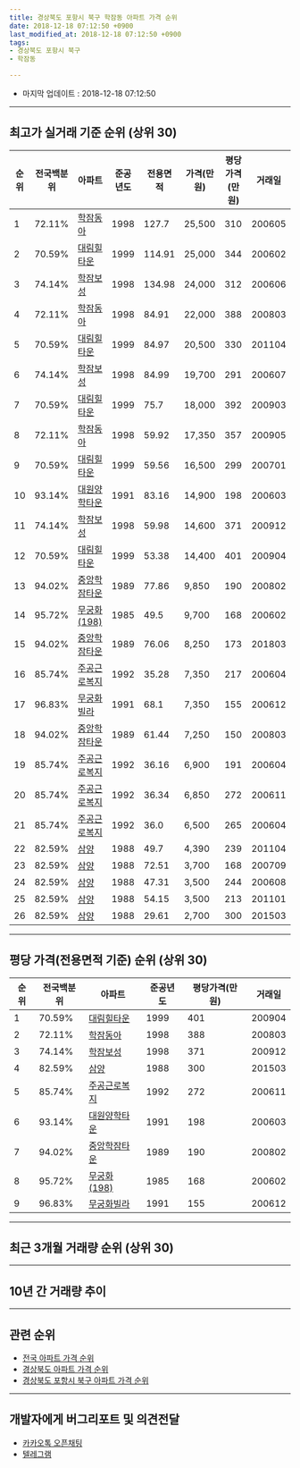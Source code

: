```yaml
---
title: 경상북도 포항시 북구 학잠동 아파트 가격 순위
date: 2018-12-18 07:12:50 +0900
last_modified_at: 2018-12-18 07:12:50 +0900
tags:
- 경상북도 포항시 북구
- 학잠동

---
```


* 마지막 업데이트 : 2018-12-18 07:12:50

---

## 최고가 실거래 기준 순위 (상위 30)


|순위|전국백분위|아파트|준공년도|전용면적|가격(만원)|평당가격(만원)|거래일|
|---|---|---|---|---|---|---|---|
|1|72.11%|[학잠동아](https://search.naver.com/search.naver?query=%EA%B2%BD%EC%83%81%EB%B6%81%EB%8F%84+%ED%8F%AC%ED%95%AD%EC%8B%9C+%EB%B6%81%EA%B5%AC+%ED%95%99%EC%9E%A0%EB%8F%99+%ED%95%99%EC%9E%A0%EB%8F%99%EC%95%84)|1998|127.7|25,500|310|200605|
|2|70.59%|[대림힐타운](https://search.naver.com/search.naver?query=%EA%B2%BD%EC%83%81%EB%B6%81%EB%8F%84+%ED%8F%AC%ED%95%AD%EC%8B%9C+%EB%B6%81%EA%B5%AC+%ED%95%99%EC%9E%A0%EB%8F%99+%EB%8C%80%EB%A6%BC%ED%9E%90%ED%83%80%EC%9A%B4)|1999|114.91|25,000|344|200602|
|3|74.14%|[학잠보성](https://search.naver.com/search.naver?query=%EA%B2%BD%EC%83%81%EB%B6%81%EB%8F%84+%ED%8F%AC%ED%95%AD%EC%8B%9C+%EB%B6%81%EA%B5%AC+%ED%95%99%EC%9E%A0%EB%8F%99+%ED%95%99%EC%9E%A0%EB%B3%B4%EC%84%B1)|1998|134.98|24,000|312|200606|
|4|72.11%|[학잠동아](https://search.naver.com/search.naver?query=%EA%B2%BD%EC%83%81%EB%B6%81%EB%8F%84+%ED%8F%AC%ED%95%AD%EC%8B%9C+%EB%B6%81%EA%B5%AC+%ED%95%99%EC%9E%A0%EB%8F%99+%ED%95%99%EC%9E%A0%EB%8F%99%EC%95%84)|1998|84.91|22,000|388|200803|
|5|70.59%|[대림힐타운](https://search.naver.com/search.naver?query=%EA%B2%BD%EC%83%81%EB%B6%81%EB%8F%84+%ED%8F%AC%ED%95%AD%EC%8B%9C+%EB%B6%81%EA%B5%AC+%ED%95%99%EC%9E%A0%EB%8F%99+%EB%8C%80%EB%A6%BC%ED%9E%90%ED%83%80%EC%9A%B4)|1999|84.97|20,500|330|201104|
|6|74.14%|[학잠보성](https://search.naver.com/search.naver?query=%EA%B2%BD%EC%83%81%EB%B6%81%EB%8F%84+%ED%8F%AC%ED%95%AD%EC%8B%9C+%EB%B6%81%EA%B5%AC+%ED%95%99%EC%9E%A0%EB%8F%99+%ED%95%99%EC%9E%A0%EB%B3%B4%EC%84%B1)|1998|84.99|19,700|291|200607|
|7|70.59%|[대림힐타운](https://search.naver.com/search.naver?query=%EA%B2%BD%EC%83%81%EB%B6%81%EB%8F%84+%ED%8F%AC%ED%95%AD%EC%8B%9C+%EB%B6%81%EA%B5%AC+%ED%95%99%EC%9E%A0%EB%8F%99+%EB%8C%80%EB%A6%BC%ED%9E%90%ED%83%80%EC%9A%B4)|1999|75.7|18,000|392|200903|
|8|72.11%|[학잠동아](https://search.naver.com/search.naver?query=%EA%B2%BD%EC%83%81%EB%B6%81%EB%8F%84+%ED%8F%AC%ED%95%AD%EC%8B%9C+%EB%B6%81%EA%B5%AC+%ED%95%99%EC%9E%A0%EB%8F%99+%ED%95%99%EC%9E%A0%EB%8F%99%EC%95%84)|1998|59.92|17,350|357|200905|
|9|70.59%|[대림힐타운](https://search.naver.com/search.naver?query=%EA%B2%BD%EC%83%81%EB%B6%81%EB%8F%84+%ED%8F%AC%ED%95%AD%EC%8B%9C+%EB%B6%81%EA%B5%AC+%ED%95%99%EC%9E%A0%EB%8F%99+%EB%8C%80%EB%A6%BC%ED%9E%90%ED%83%80%EC%9A%B4)|1999|59.56|16,500|299|200701|
|10|93.14%|[대원양학타운](https://search.naver.com/search.naver?query=%EA%B2%BD%EC%83%81%EB%B6%81%EB%8F%84+%ED%8F%AC%ED%95%AD%EC%8B%9C+%EB%B6%81%EA%B5%AC+%ED%95%99%EC%9E%A0%EB%8F%99+%EB%8C%80%EC%9B%90%EC%96%91%ED%95%99%ED%83%80%EC%9A%B4)|1991|83.16|14,900|198|200603|
|11|74.14%|[학잠보성](https://search.naver.com/search.naver?query=%EA%B2%BD%EC%83%81%EB%B6%81%EB%8F%84+%ED%8F%AC%ED%95%AD%EC%8B%9C+%EB%B6%81%EA%B5%AC+%ED%95%99%EC%9E%A0%EB%8F%99+%ED%95%99%EC%9E%A0%EB%B3%B4%EC%84%B1)|1998|59.98|14,600|371|200912|
|12|70.59%|[대림힐타운](https://search.naver.com/search.naver?query=%EA%B2%BD%EC%83%81%EB%B6%81%EB%8F%84+%ED%8F%AC%ED%95%AD%EC%8B%9C+%EB%B6%81%EA%B5%AC+%ED%95%99%EC%9E%A0%EB%8F%99+%EB%8C%80%EB%A6%BC%ED%9E%90%ED%83%80%EC%9A%B4)|1999|53.38|14,400|401|200904|
|13|94.02%|[중앙학잠타운](https://search.naver.com/search.naver?query=%EA%B2%BD%EC%83%81%EB%B6%81%EB%8F%84+%ED%8F%AC%ED%95%AD%EC%8B%9C+%EB%B6%81%EA%B5%AC+%ED%95%99%EC%9E%A0%EB%8F%99+%EC%A4%91%EC%95%99%ED%95%99%EC%9E%A0%ED%83%80%EC%9A%B4)|1989|77.86|9,850|190|200802|
|14|95.72%|[무궁화(198)](https://search.naver.com/search.naver?query=%EA%B2%BD%EC%83%81%EB%B6%81%EB%8F%84+%ED%8F%AC%ED%95%AD%EC%8B%9C+%EB%B6%81%EA%B5%AC+%ED%95%99%EC%9E%A0%EB%8F%99+%EB%AC%B4%EA%B6%81%ED%99%94%28198%29)|1985|49.5|9,700|168|200602|
|15|94.02%|[중앙학잠타운](https://search.naver.com/search.naver?query=%EA%B2%BD%EC%83%81%EB%B6%81%EB%8F%84+%ED%8F%AC%ED%95%AD%EC%8B%9C+%EB%B6%81%EA%B5%AC+%ED%95%99%EC%9E%A0%EB%8F%99+%EC%A4%91%EC%95%99%ED%95%99%EC%9E%A0%ED%83%80%EC%9A%B4)|1989|76.06|8,250|173|201803|
|16|85.74%|[주공근로복지](https://search.naver.com/search.naver?query=%EA%B2%BD%EC%83%81%EB%B6%81%EB%8F%84+%ED%8F%AC%ED%95%AD%EC%8B%9C+%EB%B6%81%EA%B5%AC+%ED%95%99%EC%9E%A0%EB%8F%99+%EC%A3%BC%EA%B3%B5%EA%B7%BC%EB%A1%9C%EB%B3%B5%EC%A7%80)|1992|35.28|7,350|217|200604|
|17|96.83%|[무궁화빌라](https://search.naver.com/search.naver?query=%EA%B2%BD%EC%83%81%EB%B6%81%EB%8F%84+%ED%8F%AC%ED%95%AD%EC%8B%9C+%EB%B6%81%EA%B5%AC+%ED%95%99%EC%9E%A0%EB%8F%99+%EB%AC%B4%EA%B6%81%ED%99%94%EB%B9%8C%EB%9D%BC)|1991|68.1|7,350|155|200612|
|18|94.02%|[중앙학잠타운](https://search.naver.com/search.naver?query=%EA%B2%BD%EC%83%81%EB%B6%81%EB%8F%84+%ED%8F%AC%ED%95%AD%EC%8B%9C+%EB%B6%81%EA%B5%AC+%ED%95%99%EC%9E%A0%EB%8F%99+%EC%A4%91%EC%95%99%ED%95%99%EC%9E%A0%ED%83%80%EC%9A%B4)|1989|61.44|7,250|150|200803|
|19|85.74%|[주공근로복지](https://search.naver.com/search.naver?query=%EA%B2%BD%EC%83%81%EB%B6%81%EB%8F%84+%ED%8F%AC%ED%95%AD%EC%8B%9C+%EB%B6%81%EA%B5%AC+%ED%95%99%EC%9E%A0%EB%8F%99+%EC%A3%BC%EA%B3%B5%EA%B7%BC%EB%A1%9C%EB%B3%B5%EC%A7%80)|1992|36.16|6,900|191|200604|
|20|85.74%|[주공근로복지](https://search.naver.com/search.naver?query=%EA%B2%BD%EC%83%81%EB%B6%81%EB%8F%84+%ED%8F%AC%ED%95%AD%EC%8B%9C+%EB%B6%81%EA%B5%AC+%ED%95%99%EC%9E%A0%EB%8F%99+%EC%A3%BC%EA%B3%B5%EA%B7%BC%EB%A1%9C%EB%B3%B5%EC%A7%80)|1992|36.34|6,850|272|200611|
|21|85.74%|[주공근로복지](https://search.naver.com/search.naver?query=%EA%B2%BD%EC%83%81%EB%B6%81%EB%8F%84+%ED%8F%AC%ED%95%AD%EC%8B%9C+%EB%B6%81%EA%B5%AC+%ED%95%99%EC%9E%A0%EB%8F%99+%EC%A3%BC%EA%B3%B5%EA%B7%BC%EB%A1%9C%EB%B3%B5%EC%A7%80)|1992|36.0|6,500|265|200604|
|22|82.59%|[삼양](https://search.naver.com/search.naver?query=%EA%B2%BD%EC%83%81%EB%B6%81%EB%8F%84+%ED%8F%AC%ED%95%AD%EC%8B%9C+%EB%B6%81%EA%B5%AC+%ED%95%99%EC%9E%A0%EB%8F%99+%EC%82%BC%EC%96%91)|1988|49.7|4,390|239|201104|
|23|82.59%|[삼양](https://search.naver.com/search.naver?query=%EA%B2%BD%EC%83%81%EB%B6%81%EB%8F%84+%ED%8F%AC%ED%95%AD%EC%8B%9C+%EB%B6%81%EA%B5%AC+%ED%95%99%EC%9E%A0%EB%8F%99+%EC%82%BC%EC%96%91)|1988|72.51|3,700|168|200709|
|24|82.59%|[삼양](https://search.naver.com/search.naver?query=%EA%B2%BD%EC%83%81%EB%B6%81%EB%8F%84+%ED%8F%AC%ED%95%AD%EC%8B%9C+%EB%B6%81%EA%B5%AC+%ED%95%99%EC%9E%A0%EB%8F%99+%EC%82%BC%EC%96%91)|1988|47.31|3,500|244|200608|
|25|82.59%|[삼양](https://search.naver.com/search.naver?query=%EA%B2%BD%EC%83%81%EB%B6%81%EB%8F%84+%ED%8F%AC%ED%95%AD%EC%8B%9C+%EB%B6%81%EA%B5%AC+%ED%95%99%EC%9E%A0%EB%8F%99+%EC%82%BC%EC%96%91)|1988|54.15|3,500|213|201101|
|26|82.59%|[삼양](https://search.naver.com/search.naver?query=%EA%B2%BD%EC%83%81%EB%B6%81%EB%8F%84+%ED%8F%AC%ED%95%AD%EC%8B%9C+%EB%B6%81%EA%B5%AC+%ED%95%99%EC%9E%A0%EB%8F%99+%EC%82%BC%EC%96%91)|1988|29.61|2,700|300|201503|


---

## 평당 가격(전용면적 기준) 순위 (상위 30)


|순위|전국백분위|아파트|준공년도|평당가격(만원)|거래일|
|---|---|---|---|---|---|
|1|70.59%|[대림힐타운](https://search.naver.com/search.naver?query=%EA%B2%BD%EC%83%81%EB%B6%81%EB%8F%84+%ED%8F%AC%ED%95%AD%EC%8B%9C+%EB%B6%81%EA%B5%AC+%ED%95%99%EC%9E%A0%EB%8F%99+%EB%8C%80%EB%A6%BC%ED%9E%90%ED%83%80%EC%9A%B4)|1999|401|200904|
|2|72.11%|[학잠동아](https://search.naver.com/search.naver?query=%EA%B2%BD%EC%83%81%EB%B6%81%EB%8F%84+%ED%8F%AC%ED%95%AD%EC%8B%9C+%EB%B6%81%EA%B5%AC+%ED%95%99%EC%9E%A0%EB%8F%99+%ED%95%99%EC%9E%A0%EB%8F%99%EC%95%84)|1998|388|200803|
|3|74.14%|[학잠보성](https://search.naver.com/search.naver?query=%EA%B2%BD%EC%83%81%EB%B6%81%EB%8F%84+%ED%8F%AC%ED%95%AD%EC%8B%9C+%EB%B6%81%EA%B5%AC+%ED%95%99%EC%9E%A0%EB%8F%99+%ED%95%99%EC%9E%A0%EB%B3%B4%EC%84%B1)|1998|371|200912|
|4|82.59%|[삼양](https://search.naver.com/search.naver?query=%EA%B2%BD%EC%83%81%EB%B6%81%EB%8F%84+%ED%8F%AC%ED%95%AD%EC%8B%9C+%EB%B6%81%EA%B5%AC+%ED%95%99%EC%9E%A0%EB%8F%99+%EC%82%BC%EC%96%91)|1988|300|201503|
|5|85.74%|[주공근로복지](https://search.naver.com/search.naver?query=%EA%B2%BD%EC%83%81%EB%B6%81%EB%8F%84+%ED%8F%AC%ED%95%AD%EC%8B%9C+%EB%B6%81%EA%B5%AC+%ED%95%99%EC%9E%A0%EB%8F%99+%EC%A3%BC%EA%B3%B5%EA%B7%BC%EB%A1%9C%EB%B3%B5%EC%A7%80)|1992|272|200611|
|6|93.14%|[대원양학타운](https://search.naver.com/search.naver?query=%EA%B2%BD%EC%83%81%EB%B6%81%EB%8F%84+%ED%8F%AC%ED%95%AD%EC%8B%9C+%EB%B6%81%EA%B5%AC+%ED%95%99%EC%9E%A0%EB%8F%99+%EB%8C%80%EC%9B%90%EC%96%91%ED%95%99%ED%83%80%EC%9A%B4)|1991|198|200603|
|7|94.02%|[중앙학잠타운](https://search.naver.com/search.naver?query=%EA%B2%BD%EC%83%81%EB%B6%81%EB%8F%84+%ED%8F%AC%ED%95%AD%EC%8B%9C+%EB%B6%81%EA%B5%AC+%ED%95%99%EC%9E%A0%EB%8F%99+%EC%A4%91%EC%95%99%ED%95%99%EC%9E%A0%ED%83%80%EC%9A%B4)|1989|190|200802|
|8|95.72%|[무궁화(198)](https://search.naver.com/search.naver?query=%EA%B2%BD%EC%83%81%EB%B6%81%EB%8F%84+%ED%8F%AC%ED%95%AD%EC%8B%9C+%EB%B6%81%EA%B5%AC+%ED%95%99%EC%9E%A0%EB%8F%99+%EB%AC%B4%EA%B6%81%ED%99%94%28198%29)|1985|168|200602|
|9|96.83%|[무궁화빌라](https://search.naver.com/search.naver?query=%EA%B2%BD%EC%83%81%EB%B6%81%EB%8F%84+%ED%8F%AC%ED%95%AD%EC%8B%9C+%EB%B6%81%EA%B5%AC+%ED%95%99%EC%9E%A0%EB%8F%99+%EB%AC%B4%EA%B6%81%ED%99%94%EB%B9%8C%EB%9D%BC)|1991|155|200612|


---

## 최근 3개월 거래량 순위 (상위 30)


<div style="width:100%;">
    <canvas id="deal_count_ranking" height="250"></canvas>
</div>


<script>
new Chart(document.getElementById("deal_count_ranking"), {
    type: 'horizontalBar',
    data: {
        labels: ['대림힐타운', '주공근로복지', '학잠보성', '무궁화(198)', '학잠동아'],
        datasets: [{
            label: '실거래 수',
            data: [5, 3, 3, 2, 1],
            borderColor: "rgba(255, 0, 128, 1)",
            backgroundColor: "rgba(255, 0, 128, 0.5)",
            fill: false,
        }]
    },
    options: {
        responsive: true,
        title: {
            display: true,
            text: '최근 3개월 거래량 순위'
        },
        tooltips: {
            mode: 'index',
            intersect: false,
            callbacks: {
                title: function(tooltipItems, data) {
                    return "실거래 수:";
                },
                label: function(tooltipItem, data) {
                    return data.labels[tooltipItem.index] + ": " + tooltipItem.xLabel;
                }
            }
        },
        hover: {
            mode: 'nearest',
            intersect: true
        },
        scales: {
            xAxes: [{
                display: true,
                scaleLabel: {
                    display: true,
                    labelString: '실거래 수'
                },
                ticks: {
                    suggestedMin: 0,
                }
            }],
            yAxes: [{
                display: true,
                ticks: {
                    autoSkip: false,
                    callback: function(value, index, values) {
                        if (value.length > 15)
                            return value.substr(0, 13) + "...";
                        else
                            return value;
                    }
                },
                scaleLabel: {
                    display: false,
                }
            }]
        }
    }
});

</script>


---

## 10년 간 거래량 추이


<div style="width:100%;">
    <canvas id="deal_progress" height="250"></canvas>
</div>

<script>
new Chart(document.getElementById("deal_progress"), {
    type: 'line',
    data: {
        labels: ['200812','200901','200902','200903','200904','200905','200906','200907','200908','200909','200910','200911','200912','201001','201002','201003','201004','201005','201006','201007','201008','201009','201010','201011','201012','201101','201102','201103','201104','201105','201106','201107','201108','201109','201110','201111','201112','201201','201202','201203','201204','201205','201206','201207','201208','201209','201210','201211','201212','201301','201302','201303','201304','201305','201306','201307','201308','201309','201310','201311','201312','201401','201402','201403','201404','201405','201406','201407','201408','201409','201410','201411','201412','201501','201502','201503','201504','201505','201506','201507','201508','201509','201510','201511','201512','201601','201602','201603','201604','201605','201606','201607','201608','201609','201610','201611','201612','201701','201702','201703','201704','201705','201706','201707','201708','201709','201710','201711','201712','201801','201802','201803','201804','201805','201806','201807','201808','201809','201810','201811','201812'],
        datasets: [{
            label: '실거래 수',
            pointRadius: 1,
            data: [11, 9, 19, 19, 22, 22, 17, 16, 11, 27, 11, 17, 23, 14, 18, 22, 29, 18, 10, 19, 12, 18, 23, 17, 15, 17, 29, 40, 22, 31, 17, 24, 22, 37, 41, 32, 34, 15, 34, 27, 34, 15, 17, 24, 13, 20, 23, 22, 14, 11, 23, 29, 27, 27, 27, 9, 14, 19, 26, 18, 13, 19, 21, 26, 18, 16, 24, 19, 25, 22, 19, 20, 17, 26, 16, 32, 34, 17, 22, 13, 14, 19, 19, 11, 3, 7, 10, 7, 14, 13, 11, 7, 13, 15, 15, 16, 7, 9, 14, 6, 14, 7, 18, 10, 6, 8, 9, 8, 4, 5, 9, 14, 4, 7, 12, 7, 6, 10, 5, 7, 2],
            borderColor: "rgba(255, 201, 14, 1)",
            backgroundColor: "rgba(255, 201, 14, 0.5)",
            fill: true,
        }]
    },
    options: {
        responsive: true,
        title: {
            display: true,
            text: '10년간 거래량 추이'
        },
        tooltips: {
            mode: 'index',
            intersect: false,
        },
        hover: {
            mode: 'nearest',
            intersect: true
        },
        scales: {
            xAxes: [{
                display: true,
                scaleLabel: {
                    display: true,
                    labelString: '년/월'
                }
            }],
            yAxes: [{
                display: true,
                ticks: {
                    suggestedMin: 0,
                },
                scaleLabel: {
                    display: true,
                    labelString: '실거래 수'
                }
            }]
        }
    }
});

</script>


---

## 관련 순위

- [전국 아파트 가격 순위](https://inasie.github.io/apt-ranking/전국)
- [경상북도 아파트 가격 순위](https://inasie.github.io/apt-ranking/경상북도)
- [경상북도 포항시 북구 아파트 가격 순위](https://inasie.github.io/apt-ranking/경상북도-포항시-북구)


---

## 개발자에게 버그리포트 및 의견전달

- [카카오톡 오픈채팅](https://open.kakao.com/o/gLJUAP4)
- [텔레그램](https://t.me/inasie)

